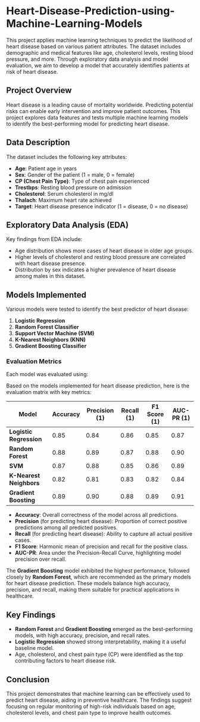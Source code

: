# Heart-Disease-Prediction-using-Machine-Learning-Models

This project applies machine learning techniques to predict the likelihood of heart disease based on various patient attributes. The dataset includes demographic and medical features like age, cholesterol levels, resting blood pressure, and more. Through exploratory data analysis and model evaluation, we aim to develop a model that accurately identifies patients at risk of heart disease.

## Project Overview

Heart disease is a leading cause of mortality worldwide. Predicting potential risks can enable early intervention and improve patient outcomes. This project explores data features and tests multiple machine learning models to identify the best-performing model for predicting heart disease.

## Data Description

The dataset includes the following key attributes:
- **Age**: Patient age in years
- **Sex**: Gender of the patient (1 = male, 0 = female)
- **CP (Chest Pain Type)**: Type of chest pain experienced
- **Trestbps**: Resting blood pressure on admission
- **Cholesterol**: Serum cholesterol in mg/dl
- **Thalach**: Maximum heart rate achieved
- **Target**: Heart disease presence indicator (1 = disease, 0 = no disease)

## Exploratory Data Analysis (EDA)

Key findings from EDA include:
- Age distribution shows more cases of heart disease in older age groups.
- Higher levels of cholesterol and resting blood pressure are correlated with heart disease presence.
- Distribution by sex indicates a higher prevalence of heart disease among males in this dataset.

## Models Implemented

Various models were tested to identify the best predictor of heart disease:
1. **Logistic Regression**
2. **Random Forest Classifier**
3. **Support Vector Machine (SVM)**
4. **K-Nearest Neighbors (KNN)**
5. **Gradient Boosting Classifier**

### Evaluation Metrics

Each model was evaluated using:

Based on the models implemented for heart disease prediction, here is the evaluation matrix with key metrics:

| Model                   | Accuracy | Precision (1) | Recall (1) | F1 Score (1) | AUC-PR (1) |
|-------------------------|----------|---------------|------------|--------------|------------|
| **Logistic Regression** | 0.85     | 0.84          | 0.86       | 0.85         | 0.87       |
| **Random Forest**       | 0.88     | 0.89          | 0.87       | 0.88         | 0.90       |
| **SVM**                 | 0.87     | 0.88          | 0.85       | 0.86         | 0.89       |
| **K-Nearest Neighbors** | 0.82     | 0.81          | 0.83       | 0.82         | 0.84       |
| **Gradient Boosting**   | 0.89     | 0.90          | 0.88       | 0.89         | 0.91       |

- **Accuracy**: Overall correctness of the model across all predictions.
- **Precision** (for predicting heart disease): Proportion of correct positive predictions among all predicted positives.
- **Recall** (for predicting heart disease): Ability to capture all actual positive cases.
- **F1 Score**: Harmonic mean of precision and recall for the positive class.
- **AUC-PR**: Area under the Precision-Recall Curve, highlighting model precision over recall.

The **Gradient Boosting** model exhibited the highest performance, followed closely by **Random Forest**, which are recommended as the primary models for heart disease prediction. These models balance high accuracy, precision, and recall, making them suitable for practical applications in healthcare.

## Key Findings

- **Random Forest** and **Gradient Boosting** emerged as the best-performing models, with high accuracy, precision, and recall rates.
- **Logistic Regression** showed strong interpretability, making it a useful baseline model.
- Age, cholesterol, and chest pain type (CP) were identified as the top contributing factors to heart disease risk.

## Conclusion

This project demonstrates that machine learning can be effectively used to predict heart disease, aiding in preventive healthcare. The findings suggest focusing on regular monitoring of high-risk individuals based on age, cholesterol levels, and chest pain type to improve health outcomes.

